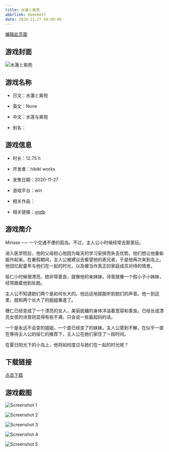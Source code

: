 ```yaml
---
title: 水蓮と紫苑
abbrlink: 6bee6e57
date: 2020-11-27 00:00:00
---
```

[编辑此页面](https://github.com/ACG-3/ADV3-source/blob/main/source/_posts/games/%E6%B0%B4%E8%93%AE%E3%81%A8%E7%B4%AB%E8%8B%91.md)

## 游戏封面

![水蓮と紫苑](https://pan.timero.xyz/d/onedrive/img_lib_001/%E6%B0%B4%E8%93%AE%E3%81%A8%E7%B4%AB%E8%8B%91_cover.avif)


## 游戏名称

- 日文：水蓮と紫苑
- 英文：None
- 中文：水莲与紫苑

- 别名：


## 游戏信息

- 时长：12.75 h
- 开发者：hibiki works
- 发售日期：2020-11-27
- 游戏平台：win
- 相关作品：

- 相关链接：[vndb](https://vndb.org/v28644)


## 游戏简介

Minase ── 一个交通不便的孤岛。不过，主人公小时候经常去那里玩。

进入医学院后，他的父母担心他因为每天的学习安排而失去优势。他们想让他重新振作起来。在暑假期间，主人公被建议去看望他的表兄弟，于是他再次来到岛上。他回忆起童年与他们在一起的时光，以及被当作真正的家庭成员对待的情景。

绥仁小时候很漂亮，她非常善良，就像他的亲妹妹。诗音就像一个假小子小妹妹，经常跟着他到处跑。

主人公不知道她们两个是如何长大的。他远远地就能听到她们的声音。他一到这里，就和两个长大了的姐姐重逢了。

穗仁已经变成了一个漂亮的女人，美丽妩媚的身体洋溢着宽容和善良。已经长成漂亮女孩的诗音则显得有些不满，只会说一些最起码的话。

一个是永远不会变的姐姐，一个是已经变了的妹妹。主人公感到不解，在似乎一直在等待主人公的绥仁的推荐下，主人公在她们家住了一段时间。

在夏日阳光下的小岛上，他将如何度过与她们在一起的时光呢？




## 下载链接

[点击下载](https://pan.timero.xyz/onedrive/adv_lib_001/%E6%B0%B4%E8%93%AE%E3%81%A8%E7%B4%AB%E8%8B%91)


## 游戏截图


![Screenshot 1](https://pan.timero.xyz/d/onedrive/img_lib_001/%E6%B0%B4%E8%93%AE%E3%81%A8%E7%B4%AB%E8%8B%91_Screenshot_1.avif)

![Screenshot 2](https://pan.timero.xyz/d/onedrive/img_lib_001/%E6%B0%B4%E8%93%AE%E3%81%A8%E7%B4%AB%E8%8B%91_Screenshot_2.avif)

![Screenshot 3](https://pan.timero.xyz/d/onedrive/img_lib_001/%E6%B0%B4%E8%93%AE%E3%81%A8%E7%B4%AB%E8%8B%91_Screenshot_3.avif)

![Screenshot 4](https://pan.timero.xyz/d/onedrive/img_lib_001/%E6%B0%B4%E8%93%AE%E3%81%A8%E7%B4%AB%E8%8B%91_Screenshot_4.avif)

![Screenshot 5](https://pan.timero.xyz/d/onedrive/img_lib_001/%E6%B0%B4%E8%93%AE%E3%81%A8%E7%B4%AB%E8%8B%91_Screenshot_5.avif)

